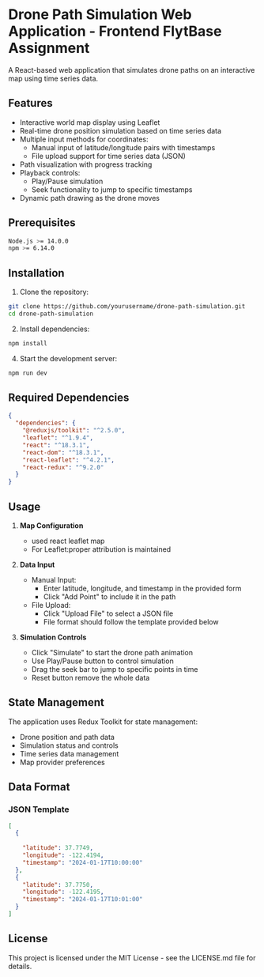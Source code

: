 # Drone Path Simulation Web Application - Frontend FlytBase Assignment

A React-based web application that simulates drone paths on an interactive map using time series data.

## Features

- Interactive world map display using Leaflet
- Real-time drone position simulation based on time series data
- Multiple input methods for coordinates:
  - Manual input of latitude/longitude pairs with timestamps
  - File upload support for time series data (JSON)
- Path visualization with progress tracking
- Playback controls:
  - Play/Pause simulation
  - Seek functionality to jump to specific timestamps
- Dynamic path drawing as the drone moves

## Prerequisites

```bash
Node.js >= 14.0.0
npm >= 6.14.0
```

## Installation

1. Clone the repository:
```bash
git clone https://github.com/yourusername/drone-path-simulation.git
cd drone-path-simulation
```

2. Install dependencies:
```bash
npm install
```

4. Start the development server:
```bash
npm run dev
```

## Required Dependencies

```json
{
  "dependencies": {
    "@reduxjs/toolkit": "^2.5.0",
    "leaflet": "^1.9.4",
    "react": "^18.3.1",
    "react-dom": "^18.3.1",
    "react-leaflet": "^4.2.1",
    "react-redux": "^9.2.0"
  }
}
```

## Usage

1. **Map Configuration**
   - used react leaflet map
   - For Leaflet:proper attribution is maintained

2. **Data Input**
   - Manual Input:
     - Enter latitude, longitude, and timestamp in the provided form
     - Click "Add Point" to include it in the path
   - File Upload:
     - Click "Upload File" to select a JSON file
     - File format should follow the template provided below

3. **Simulation Controls**
   - Click "Simulate" to start the drone path animation
   - Use Play/Pause button to control simulation
   - Drag the seek bar to jump to specific points in time
   - Reset button remove the whole data

## State Management

The application uses Redux Toolkit for state management:
- Drone position and path data
- Simulation status and controls
- Time series data management
- Map provider preferences

## Data Format

### JSON Template
```json
[
  {
    
    "latitude": 37.7749,
    "longitude": -122.4194,
    "timestamp": "2024-01-17T10:00:00"
  },
  {
    "latitude": 37.7750,
    "longitude": -122.4195,
    "timestamp": "2024-01-17T10:01:00"
  }
]
```


## License

This project is licensed under the MIT License - see the LICENSE.md file for details.
